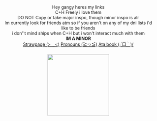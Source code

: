 <p align="center">Hey gangy heres my links<br>C+H Freely i love them<br>DO NOT Copy or take major inspo, though minor inspo is alr<br>Im currently look for friends atm so if you aren't on any of my dni lists i'd like to be friends<br> i don''t mind ships when C+H but i won't interact much with them <br>
  <strong>IM A MINOR</strong> <br>
<a href="https://aboutmorgio.straw.page/">Strawpage (>﹏<)</a>
  <a href="https://en.pronouns.page/@Morgio">Pronouns (≧ヮ≦)</a>
    <a href="https://morgio.atabook.org/">Ata book (;´□｀)/</a>
</p>

###

<div align="center">
  <img height="200" src="https://i.pinimg.com/736x/2e/14/43/2e14430b02b1f4c520eae67d3f83c370.jpg"  />
</div>

###
